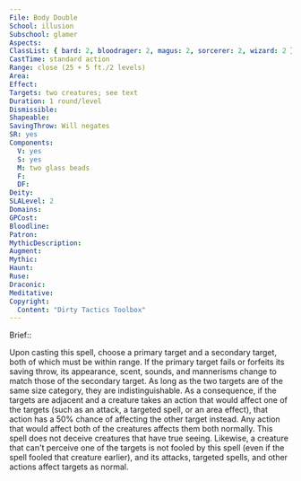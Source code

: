 ```yaml
---
File: Body Double
School: illusion
Subschool: glamer
Aspects: 
ClassList: { bard: 2, bloodrager: 2, magus: 2, sorcerer: 2, wizard: 2 }
CastTime: standard action
Range: close (25 + 5 ft./2 levels)
Area: 
Effect: 
Targets: two creatures; see text
Duration: 1 round/level
Dismissible: 
Shapeable: 
SavingThrow: Will negates
SR: yes
Components:
  V: yes
  S: yes
  M: two glass beads
  F: 
  DF: 
Deity: 
SLALevel: 2
Domains: 
GPCost: 
Bloodline: 
Patron: 
MythicDescription: 
Augment: 
Mythic: 
Haunt: 
Ruse: 
Draconic: 
Meditative: 
Copyright:
  Content: "Dirty Tactics Toolbox"
---
```

Brief:: 

Upon casting this spell, choose a primary target and a secondary target, both of which must be within range. If the primary target fails or forfeits its saving throw, its appearance, scent, sounds, and mannerisms change to match those of the secondary target.  As long as the two targets are of the same size category, they are indistinguishable. As a consequence, if the targets are adjacent and a creature takes an action that would affect one of the targets (such as an attack, a targeted spell, or an area effect), that action has a 50% chance of affecting the other target instead.  Any action that would affect both of the creatures affects them both normally.  This spell does not deceive creatures that have true seeing. Likewise, a creature that can't perceive one of the targets is not fooled by this spell (even if the spell fooled that creature earlier), and its attacks, targeted spells, and other actions affect targets as normal.
